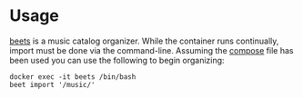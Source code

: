 # Usage

[beets](https://beets.io) is a music catalog organizer. While the container runs continually, import must be done via the command-line. Assuming the [compose](../compose/media/beets.yml) file has been used you can use the following to begin organizing:

```shell
docker exec -it beets /bin/bash
beet import '/music/'
```